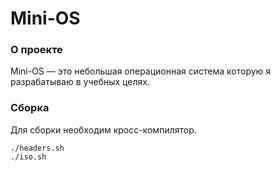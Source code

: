 # Mini-OS

### О проекте
Mini-OS — это небольшая операционная система которую я разрабатываю в учебных целях.

### Сборка
Для сборки необходим кросс-компилятор.
```
./headers.sh
./iso.sh
```
